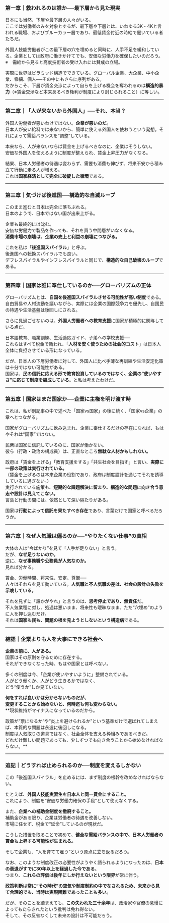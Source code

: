 
### 第一章｜救われるのは誰か──最下層から見た現実

日本にも当然、下層や最下層の人々がいる。  
ここでは労働者のみを対象とするが、最下層や下層とは、いわゆる3K・4Kと言われる職場、およびブルーカラー層であり、最低賃金付近の時給で働いている者たちだ。

外国人技能労働者がこの最下層の穴を埋めると同時に、人手不足を緩和している。企業としては政府に働きかけてでも、安価な労働力を確保したいのだろう。  
※　需給から見ると高度技術者の受け入れには賛成の立場。

実際に世界はピラミッド構造でできている。グローバル企業、大企業、中小企業、零細、個人──その中にもさらに序列がある。  
だからこそ、下層が賃金交渉によって自らを上げる機会を奪われるのは**構造的暴力**（※賃金交渉など本来あるべき権利が制度により封じられること）に等しい。

---

### 第二章｜「人が来ないから外国人」──それ、本当？

外国人労働者が悪いわけではない。**企業が悪いのだ。**  
日本人が安い給料では来ないから、簡単に使える外国人を使おうという発想。それによって需給バランスを“調整”している。

本来なら、人が来ないならば賃金を上げるべきなのに、企業はそうしない。  
安価な外国人を使えるように制度が整えられ、賃金上昇圧力がなくなる。

結果、日本人労働者の待遇は変わらず、需要も消費も伸びず、将来不安から積み立て行動に走る人が増える。  
これは**国家経済として完全に破綻した循環**である。

---

### 第三章｜気づけば後進国──構造的な自滅ループ

このまま進むと日本は完全に落ちぶれる。  
日本のようで、日本ではない国が出来上がる。

企業も最終的には沈む。  
安価な労働力で製品を作っても、それを買う中間層がいなくなる。  
**消費市場の崩壊は、企業の売上と利益の崩壊につながる。**

これを私は「**後進国スパイラル**」と呼ぶ。  
後進国への転換スパイラルでも良い。  
デフレスパイラルやインフレスパイラルと同じで、**構造的な自己破壊のループ**である。

---

### 第四章｜国家は誰に奉仕しているのか──グローバリズムの正体

グローバリズムとは、**自国を後進国スパイラルさせる可能性が高い制度**である。  
自由貿易や人材流動を謳いながら、実際には企業の国際競争力を優先し、自国民の待遇や生活基盤は後回しにされる。

さらに見過ごせないのは、**外国人労働者への教育支援**に国家が積極的に関与している点だ。

日本語教育、職業訓練、生活適応ガイド、子弟への学校支援──  
これらはすべて税金で賄われ、「**人材を安く使うための社会的コスト**」は日本人全体に負担させている形になっている。

だが、日本人の下層労働者に対して、外国人に比べ手薄な再訓練や生活安定化策は十分ではない可能性がある。  
国家は、**民の信託に応える形で教育投資しているのではなく、企業の“使いやすさ”に応じて制度を編成している**。と私は考えたわけだ。

---

### 第五章｜国家はまだ国家か──企業に主権を明け渡す時

これは、私が別記事の中で述べた「国家vs国家」の後に続く、「国家vs企業」の章へとつながる。

国家がグローバリズムに飲み込まれ、企業に奉仕するだけの存在になれば、もはやそれは“国家”ではない。

民衆は国家に信託しているのに、国家が働かない。  
彼ら（行政・政治の構成員）は、正直なところ**無駄な人材かもしれない。**

政府は「賃金を上げる」「教育支援をする」「共生社会を目指す」と言い、**実際に一部の政策は実行されている。**  
（賃金を上げるのは本来企業の役割であり、政府は制度設計を通じてそれを誘導しているに過ぎない。）  
実行されている施策も、**短期的な課題解決に留まり、構造的な問題に向き合う意志や設計は見えてこない。**  
言葉と行動の間には、依然として深い隔たりがある。

国家は**行動によって信託を果たすべき存在**であり、言葉だけで国家と呼べるだろうか。

---

### 第六章｜なぜ人気職は偏るのか──“やりたくない仕事”の真相

大体の人は“今ばかり”を見て「人手が足りない」と言う。  
だが、**なぜ足りないのか。**  
逆に、**なぜ事務職や公務員が人気なのか。**  
見れば分かる。

賃金、労働時間、将来性、安定、尊厳──  
人々はそれらを見て動いている。**人気職と不人気職の差は、社会の設計の失敗を示唆している。**

それを見ずに「誰かがやれ」と言うのは、**思考停止であり、無責任**だ。  
不人気業種に対し、処遇は悪いまま、将来性も曖昧なまま、ただ“穴埋め”のように人を押し込むだけ。  
それは**国家も民も、問題の根を見ようとしないという構造病**である。

---

### 結語｜企業よりも人を大事にできる社会へ

**企業の前に、人がある。**  
国家はその原則を守るために存在する。  
それができなくなった時、もはや国家とは呼べない。

多くの制度は今、「企業が使いやすいように」整備されている。  
人がどう働くか、人がどう生きるかではなく、  
どう“使うか”しか見ていない。

**何をすれば良いかは分からないものだが、**  
**変更することから始めないと、何時迄も何も変わらない。**  
**現状維持がマイナスになっているのだから。

政策が“票になるか”や“炎上を避けられるか”という基準だけで選ばれてしまえば、本質的な問題は永遠に後回しになる。  
制度は人気取りの道具ではなく、社会全体を支える枠組みであるべきだ。  
どれだけ難しい問題であっても、少しずつでも向き合うことから始めなければならない。**

---

### 追記｜どうすれば止められるのか──制度を変えるしかない

この「後進国スパイラル」を止めるには、まず制度の根幹を改めなければならない。

たとえば、**外国人技能実習生を日本人と同一賃金にすること。**  
これにより、制度を“安価な労働力確保の手段”として使えなくする。

また、**企業への補助金制度を撤廃すること。**  
補助金がある限り、企業は労働者の待遇を改善しない。  
市場に任せず、税金で“延命”しているのが現状だ。

こうした措置を取ることで初めて、**健全な需給バランスの中で、日本人労働者の賃金も上昇する可能性が生まれる。**

そして企業も、“人を育てて雇う”という原点に立ち返るだろう。

なお、このような制度改正の必要性がようやく語られるようになったのは、**日本の衰退がすでに30年以上を経過した今である**。  
つまり、**これらの評価は後年にしか行えないという限界**が常に伴う。

**政策判断は常に“その時代”の空気や制度制約の中でなされるため、未来から見て合理的でも、当時は実現困難であったことも多い。**

だが、そのことを踏まえても、**この失われた三十余年**は、政治家や官僚の怠慢によってもたらされたという批判は免れ得ない。  
そして、その反省なくして未来の設計は不可能だろう。